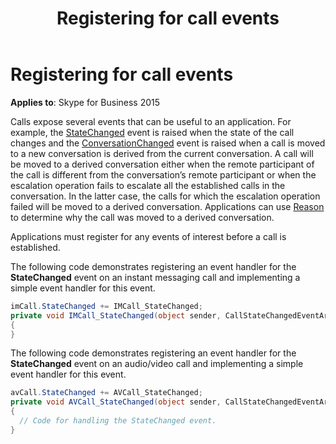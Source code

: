 ﻿---
title: Registering for call events
TOCTitle: Registering for call events
ms:assetid: 444e43e5-516e-4043-a9b7-0646d2591995
ms:mtpsurl: https://msdn.microsoft.com/library/Dn466010(v=office.16)
ms:contentKeyID: 65239928
ms.date: 07/27/2015
mtps_version: v=office.16
dev_langs:
- csharp
---

# Registering for call events


**Applies to**: Skype for Business 2015

Calls expose several events that can be useful to an application. For example, the [StateChanged](https://msdn.microsoft.com/library/hh365987\(v=office.16\)) event is raised when the state of the call changes and the [ConversationChanged](https://msdn.microsoft.com/library/hh384752\(v=office.16\)) event is raised when a call is moved to a new conversation is derived from the current conversation. A call will be moved to a derived conversation either when the remote participant of the call is different from the conversation’s remote participant or when the escalation operation fails to escalate all the established calls in the conversation. In the latter case, the calls for which the escalation operation failed will be moved to a derived conversation. Applications can use [Reason](https://msdn.microsoft.com/library/hh348459\(v=office.16\)) to determine why the call was moved to a derived conversation.

Applications must register for any events of interest before a call is established.

The following code demonstrates registering an event handler for the **StateChanged** event on an instant messaging call and implementing a simple event handler for this event.

```csharp
imCall.StateChanged += IMCall_StateChanged;
private void IMCall_StateChanged(object sender, CallStateChangedEventArgs<CallState> e)
{
}
```

The following code demonstrates registering an event handler for the **StateChanged** event on an audio/video call and implementing a simple event handler for this event.

```csharp
avCall.StateChanged += AVCall_StateChanged;
private void AVCall_StateChanged(object sender, CallStateChangedEventArgs<CallState> e)
{
  // Code for handling the StateChanged event.
}
```

